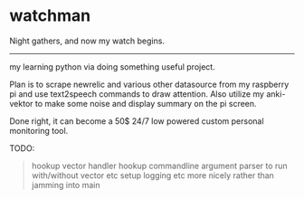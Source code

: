 # watchman
Night gathers, and now my watch begins.

---
my learning python via doing something useful project. 

Plan is to scrape newrelic and various other datasource from my raspberry pi and use text2speech commands to draw attention. Also utilize my anki-vektor to make some noise and display summary on the pi screen. 

Done right, it can become a 50$ 24/7 low powered custom personal monitoring tool. 


TODO: 
>hookup vector handler
>hookup commandline argument parser to run with/without vector etc
>setup logging etc more nicely rather than jamming into main

